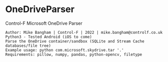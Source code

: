 # OneDriveParser
Control-F Microsoft OneDrive Parser


    Author: Mike Bangham | Control-F | 2022 | mike.bangham@controlf.co.uk
    Python3 - Tested Android (iOS to come)
    Parse the OneDrive container/sandbox (SQLite and Stream Cache databases/file tree)
    Example usage: python com.microsoft.skydrive.tar '.'
    Requirements: pillow, numpy, pandas, python-opencv, filetype
